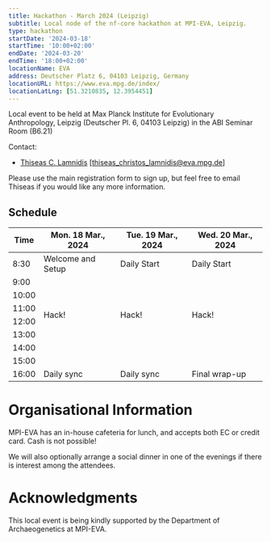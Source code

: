 ```yaml
---
title: Hackathon - March 2024 (Leipzig)
subtitle: Local node of the nf-core hackathon at MPI-EVA, Leipzig.
type: hackathon
startDate: '2024-03-18'
startTime: '10:00+02:00'
endDate: '2024-03-20'
endTime: '18:00+02:00'
locationName: EVA
address: Deutscher Platz 6, 04103 Leipzig, Germany
locationURL: https://www.eva.mpg.de/index/
locationLatLng: [51.3210835, 12.3954451]
---
```


Local event to be held at Max Planck Institute for Evolutionary Anthropology, Leipzig (Deutscher Pl. 6, 04103 Leipzig) in the ABI Seminar Room (B6.21)

Contact:

- [<i class="fab fa-slack"></i> Thiseas C. Lamnidis](https://nfcore.slack.com/team/UGUJX37FV) [thiseas_christos_lamnidis@eva.mpg.de]

Please use the main registration form to sign up, but feel free to email Thiseas if you would like any more information.

## Schedule

<div class="table-responsive">
    <table class="table table-hover table-sm table-bordered">
        <thead>
            <tr>
                <th>Time</th>
                <th>Mon. 18 Mar., 2024</th>
                <th>Tue. 19 Mar., 2024</th>
                <th>Wed. 20 Mar., 2024</th>
            </tr>
            </thead>
            <tbody>
            <tr>
                <td>8:30</td>
                <td background-color:navy; rowspan="1">Welcome and Setup</td>
                <td background-color:navy; rowspan="1">Daily Start</td>
                <td background-color:navy; rowspan="1">Daily Start</td>
            </tr>
                <td>9:00</td>
                <td rowspan="6">Hack!</td>
                <td rowspan="6">Hack!</td>
                <td rowspan="6">Hack!</td>
            </tr>
                <td>10:00</td>
            <tr>
                <td>11:00</td>
            </tr>
            <tr>
                <td>12:00</td>
            </tr>
            <tr>
                <td>13:00</td>
            </tr>
            <tr>
                <td>14:00</td>
            </tr>
            <tr>
                <td>15:00</td>
            </tr>
            <tr>
                <td>16:00</td>
                <td background-color:navy; rowspan="1">Daily sync</td>
                <td background-color:navy; rowspan="1">Daily sync</td>
                <td background-color:navy; rowspan="1">Final wrap-up</td>
            </tr>
        </tbody>
    </table>
</div>

# Organisational Information

MPI-EVA has an in-house cafeteria for lunch, and accepts both EC or credit card. Cash is not possible!

We will also optionally arrange a social dinner in one of the evenings if there is interest among the attendees.

# Acknowledgments

This local event is being kindly supported by the Department of Archaeogenetics at MPI-EVA.
